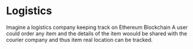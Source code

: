 # Logistics
Imagine a logistics company keeping track on Ethereum Blockchain 
A user could order any item and the details of the item woould be shared with the courier company and thus item real location can be tracked.
